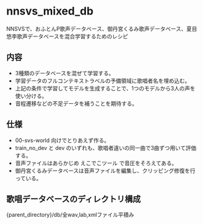 # nnsvs_mixed_db

NNSVSで、おふとんP歌声データベース、御丹宮くるみ歌声データベース、夏目悠李歌声データベースを混合学習するためのレシピ

## 内容

- 3種類のデータベースを混ぜて学習する。
- 学習データのフルコンテキストラベルの予備領域に歌唱者名を埋め込む。
- 上記の条件で学習してモデルを生成することで、1つのモデルから3人の声を使い分ける。
- 音程遷移などの不足データを補うことを期待する。

## 仕様
- 00-svs-world 向けでとりあえず作る。
- train_no_dev と dev のいずれも、歌唱者違いの同一曲で3曲ずつ用いて評価する。
- 音声ファイルはあらかじめ えこでこツール で音圧をそろえてある。
- 御丹宮くるみデータベースは音声ファイルを編集し、クリッピング修復を行っている。

## 歌唱データベースのディレクトリ構成

{parent_directory}/db/全wav,lab,xmlファイル平積み